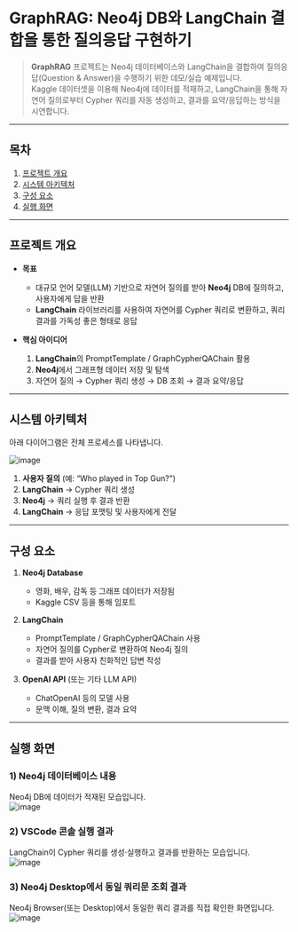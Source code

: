 # GraphRAG: Neo4j DB와 LangChain 결합을 통한 질의응답 구현하기

> **GraphRAG** 프로젝트는 Neo4j 데이터베이스와 LangChain을 결합하여 질의응답(Question & Answer)을 수행하기 위한 데모/실습 예제입니다.  
> Kaggle 데이터셋을 이용해 Neo4j에 데이터를 적재하고, LangChain을 통해 자연어 질의로부터 Cypher 쿼리를 자동 생성하고, 결과를 요약/응답하는 방식을 시연합니다.

---

## 목차

1. [프로젝트 개요](#프로젝트-개요)  
2. [시스템 아키텍처](#시스템-아키텍처)  
3. [구성 요소](#구성-요소)  
4. [실행 화면](#실행-화면)  

---

## 프로젝트 개요

- **목표**  
  - 대규모 언어 모델(LLM) 기반으로 자연어 질의를 받아 **Neo4j** DB에 질의하고, 사용자에게 답을 반환  
  - **LangChain** 라이브러리를 사용하여 자연어를 Cypher 쿼리로 변환하고, 쿼리 결과를 가독성 좋은 형태로 응답

- **핵심 아이디어**  
  1. **LangChain**의 PromptTemplate / GraphCypherQAChain 활용  
  2. **Neo4j**에서 그래프형 데이터 저장 및 탐색  
  3. 자연어 질의 → Cypher 쿼리 생성 → DB 조회 → 결과 요약/응답

---

## 시스템 아키텍처

아래 다이어그램은 전체 프로세스를 나타냅니다.

![image](https://github.com/user-attachments/assets/8dec9d19-d80d-4a84-96c4-b2111de00240)

1. **사용자 질의** (예: “Who played in Top Gun?”)  
2. **LangChain** → Cypher 쿼리 생성  
3. **Neo4j** → 쿼리 실행 후 결과 반환  
4. **LangChain** → 응답 포맷팅 및 사용자에게 전달

---

## 구성 요소

1. **Neo4j Database**  
   - 영화, 배우, 감독 등 그래프 데이터가 저장됨  
   - Kaggle CSV 등을 통해 임포트

2. **LangChain**  
   - PromptTemplate / GraphCypherQAChain 사용  
   - 자연어 질의를 Cypher로 변환하여 Neo4j 질의  
   - 결과를 받아 사용자 친화적인 답변 작성

3. **OpenAI API** (또는 기타 LLM API)  
   - ChatOpenAI 등의 모델 사용  
   - 문맥 이해, 질의 변환, 결과 요약

---

## 실행 화면

### 1) Neo4j 데이터베이스 내용

Neo4j DB에 데이터가 적재된 모습입니다.  
![image](https://github.com/user-attachments/assets/b1b7741b-bbfa-41db-81d5-a817a2483230)


### 2) VSCode 콘솔 실행 결과

LangChain이 Cypher 쿼리를 생성·실행하고 결과를 반환하는 모습입니다.  
![image](https://github.com/user-attachments/assets/4686814d-0ca1-42c9-b326-e880d1d1bf76)


### 3) Neo4j Desktop에서 동일 쿼리문 조회 결과

Neo4j Browser(또는 Desktop)에서 동일한 쿼리 결과를 직접 확인한 화면입니다.  
![image](https://github.com/user-attachments/assets/61d404cb-de48-46a4-8129-c6507eea7b13)
